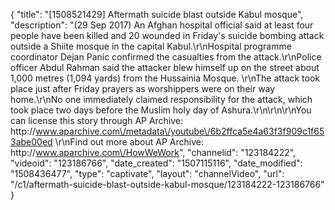 {
    "title": "[1508521429] Aftermath suicide blast outside Kabul mosque",
    "description": "(29 Sep 2017) An Afghan hospital official said at least four people have been killed and 20 wounded in Friday's suicide bombing attack outside a Shiite mosque in the capital Kabul.\r\nHospital programme coordinator Dejan Panic confirmed the casualties from the attack.\r\nPolice officer Abdul Rahman said the attacker blew himself up on the street about 1,000 metres (1,094 yards) from the Hussainia Mosque. \r\nThe attack took place just after Friday prayers as worshippers were on their way home.\r\nNo one immediately claimed responsibility for the attack, which took place two days before the Muslim holy day of Ashura.\r\n\r\n\r\nYou can license this story through AP Archive: http:\/\/www.aparchive.com\/metadata\/youtube\/6b2ffca5e4a63f3f909c1f653abe00ed \r\nFind out more about AP Archive: http:\/\/www.aparchive.com\/HowWeWork",
    "channelid": "123184222",
    "videoid": "123186766",
    "date_created": "1507115116",
    "date_modified": "1508436477",
    "type": "captivate",
    "layout": "channelVideo",
    "url": "\/c1\/aftermath-suicide-blast-outside-kabul-mosque\/123184222-123186766"
}